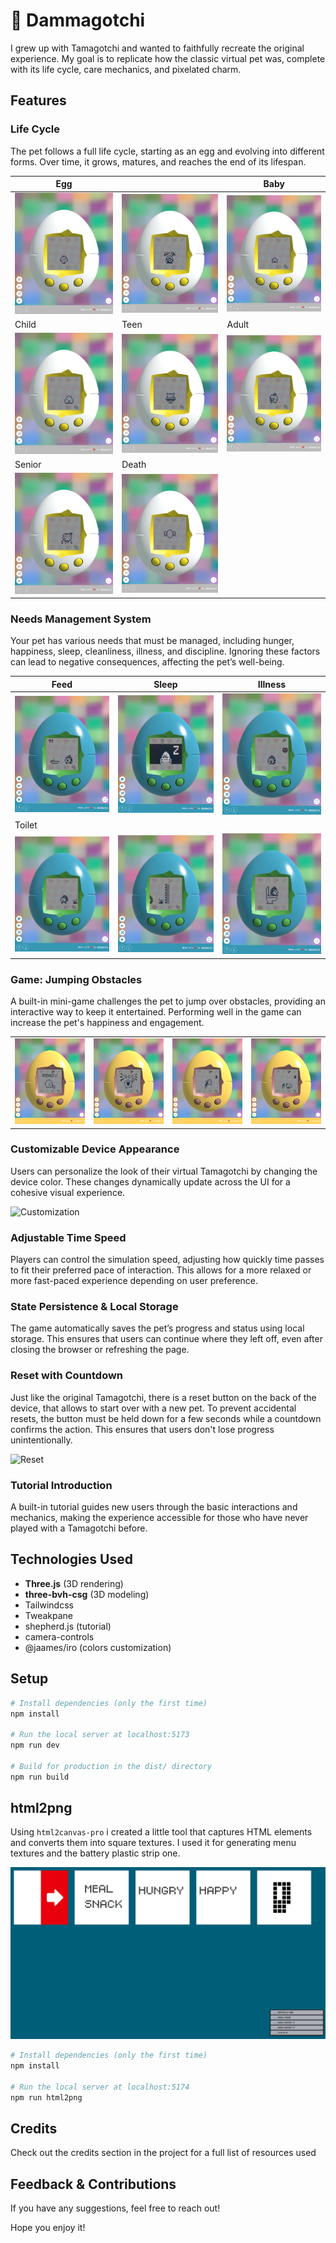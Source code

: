 # 🥚 Dammagotchi

I grew up with Tamagotchi and wanted to faithfully recreate the original experience. My goal is to replicate how the classic virtual pet was, complete with its life cycle, care mechanics, and pixelated charm.

## Features

### Life Cycle

The pet follows a full life cycle, starting as an egg and evolving into different forms. Over time, it grows, matures, and reaches the end of its lifespan.

| Egg                                                        |                                                                | Baby                                                     |
| ---------------------------------------------------------- | -------------------------------------------------------------- | -------------------------------------------------------- |
| <img src="./screens/life-cycle/egg.png" alt="Egg"  >       | <img src="./screens/life-cycle/hatching.png" alt="Hatching"  > | <img src="./screens/life-cycle/baby.png" alt="Baby"  >   |
| Child                                                      | Teen                                                           | Adult                                                    |
| <img src="./screens/life-cycle/child.png" alt="Child"  >   | <img src="./screens/life-cycle/teen.png" alt="Teen"  >         | <img src="./screens/life-cycle/adult.png" alt="Adult"  > |
| Senior                                                     | Death                                                          |
| <img src="./screens/life-cycle/senior.png" alt="Senior"  > | <img src="./screens/life-cycle/death.png" alt="Death"  >       |

### Needs Management System

Your pet has various needs that must be managed, including hunger, happiness, sleep, cleanliness, illness, and discipline. Ignoring these factors can lead to negative consequences, affecting the pet’s well-being.

| Feed                                              | Sleep                                               | Illness                                                 |
| ------------------------------------------------- | --------------------------------------------------- | ------------------------------------------------------- |
| <img src="./screens/needs/feed.png" alt="Feed"  > | <img src="./screens/needs/sleep.png" alt="Sleep"  > | <img src="./screens/needs/illness.png" alt="Illness"  > |
| Toilet                                            |                                                     |                                                         |
| <img src="./screens/needs/mess.png" alt="Mess"  > | <img src="./screens/needs/clean.png" alt="Clean"  > | <img src="./screens/needs/toilet.png" alt="Toilet"  >   |

### Game: Jumping Obstacles

A built-in mini-game challenges the pet to jump over obstacles, providing an interactive way to keep it entertained. Performing well in the game can increase the pet's happiness and engagement.

|                                                    |                                              |                                                  |                                                  |
| -------------------------------------------------- | -------------------------------------------- | ------------------------------------------------ | ------------------------------------------------ |
| <img src="./screens/game/ready.png" alt="Ready"  > | <img src="./screens/game/go.png" alt="Go"  > | <img src="./screens/game/jump.png" alt="Jump"  > | <img src="./screens/game/fail.png" alt="Fail"  > |

### Customizable Device Appearance

Users can personalize the look of their virtual Tamagotchi by changing the device color. These changes dynamically update across the UI for a cohesive visual experience.

<img src="./screens/customization.gif" alt="Customization"  >

### Adjustable Time Speed

Players can control the simulation speed, adjusting how quickly time passes to fit their preferred pace of interaction. This allows for a more relaxed or more fast-paced experience depending on user preference.

### State Persistence & Local Storage

The game automatically saves the pet’s progress and status using local storage. This ensures that users can continue where they left off, even after closing the browser or refreshing the page.

### Reset with Countdown

Just like the original Tamagotchi, there is a reset button on the back of the device, that allows to start over with a new pet. To prevent accidental resets, the button must be held down for a few seconds while a countdown confirms the action. This ensures that users don't lose progress unintentionally.

<img src="./screens/reset.gif" alt="Reset"  >

### Tutorial Introduction

A built-in tutorial guides new users through the basic interactions and mechanics, making the experience accessible for those who have never played with a Tamagotchi before.

## Technologies Used

- **Three.js** (3D rendering)
- **three-bvh-csg** (3D modeling)
- Tailwindcss
- Tweakpane
- shepherd.js (tutorial)
- camera-controls
- @jaames/iro (colors customization)

## Setup

```bash
# Install dependencies (only the first time)
npm install

# Run the local server at localhost:5173
npm run dev

# Build for production in the dist/ directory
npm run build
```

## html2png

Using `html2canvas-pro` i created a little tool that captures HTML elements and converts them into square textures. I used it for generating menu textures and the battery plastic strip one.

<img src="./screens/html2png.png" alt="html2png"  >

```bash
# Install dependencies (only the first time)
npm install

# Run the local server at localhost:5174
npm run html2png
```

## Credits

Check out the credits section in the project for a full list of resources used

## Feedback & Contributions

If you have any suggestions, feel free to reach out!

Hope you enjoy it!

